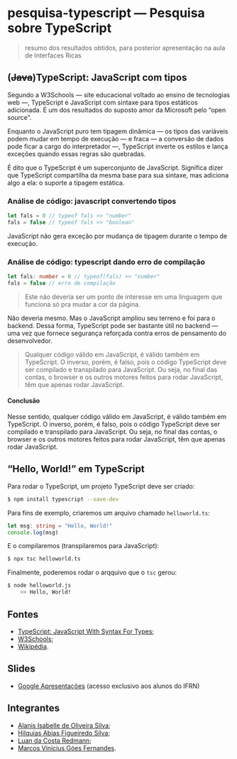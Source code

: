 # pesquisa-typescript — Pesquisa sobre TypeScript

> resumo dos resultados obtidos, para posterior apresentação na aula de Interfaces Ricas

<h2>(<del>Java</del>)TypeScript: JavaScript com tipos</h2>
Segundo a W3Schools — site educacional voltado ao ensino de tecnologias web —, TypeScript é JavaScript com sintaxe para tipos estáticos adicionada. É um dos resultados do suposto amor da Microsoft pelo “open source”.

Enquanto o JavaScript puro tem tipagem dinâmica — os tipos das variáveis podem mudar em tempo de execução — e fraca — a conversão de dados pode ficar a cargo do interpretador —, TypeScript inverte os estilos e lança exceções quando essas regras são quebradas.

É dito que o TypeScript é um superconjunto de JavaScript. Significa dizer que TypeScript compartilha da mesma base para sua sintaxe, mas adiciona algo a ela: o suporte a tipagem estática.


### Análise de código: javascript convertendo tipos
```js
let fals = 0 // typeof fals >> "number"
fals = false // typeof fals >> "boolean"
```

JavaScript não gera exceção por mudança de tipagem durante o tempo de execução.

### Análise de código: typescript dando erro de compilação

```ts
let fals: number = 0 // typeof(fals) >> "number"
fals = false // erro de compilação
```

> Este não deveria ser um ponto de interesse em uma linguagem que funciona só pra mudar a cor da página.

Não deveria mesmo. Mas o JavaScript ampliou seu terreno e foi para o backend. Dessa forma, TypeScript pode ser bastante útil no backend — uma vez que fornece segurança reforçada contra erros de pensamento do desenvolvedor.

> Qualquer código válido em JavaScript, é válido também em TypeScript. O inverso, porém, é falso, pois o código TypeScript deve ser compilado e transpilado para JavaScript. Ou seja, no final das contas, o browser e os outros motores feitos para rodar JavaScript, têm que apenas rodar JavaScript.

#### Conclusão
Nesse sentido, qualquer código válido em JavaScript, é válido também em TypeScript. O inverso, porém, é falso, pois o código TypeScript deve ser compilado e transpilado para JavaScript. Ou seja, no final das contas, o browser e os outros motores feitos para rodar JavaScript, têm que apenas rodar JavaScript.

## “Hello, World!” em TypeScript

Para rodar o TypeScript, um projeto TypeScript deve ser criado:

```sh
$ npm install typescript --save-dev
```

Para fins de exemplo, criaremos um arquivo chamado `helloworld.ts`:

```ts
let msg: string = "Hello, World!"
console.log(msg)
```

E o compilaremos (transpilaremos para JavaScript):

```sh
$ npx tsc helloworld.ts
```

Finalmente, poderemos rodar o arqquivo que o `tsc` gerou:

```sh
$ node helloworld.js
    >> Hello, World!
```

## Fontes
- [TypeScript: JavaScript With Syntax For Types](https://www.typescriptlang.org/);
- [W3Schools](https://duckduckgo.com);
- [Wikipédia](https://pt.wikipedia.org/wiki/TypeScript).

##  Slides
- [Google Apresentações](https://docs.google.com/presentation/d/1SLd3gfY79CPHQivekRXGIF9NUGDHNtXVbBZ0c2tVqgE/edit?usp=sharing) (acesso exclusivo aos alunos do IFRN)

## Integrantes
- [Alanis Isabelle de Oliveira Silva](https://github.com/allanisPixel);
- [Hilquias Abias Figueiredo Silva](https://github.com/HilquiasAbias);
- [Luan da Costa Redmann](https://github.com/cannudo);
- [Marcos Vinicius Góes Fernandes](https://github.com/MarVin17G).